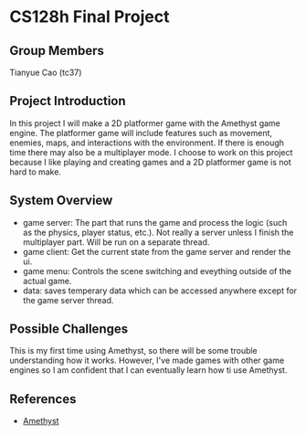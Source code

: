 # CS128h Final Project
## Group Members
Tianyue Cao (tc37)
## Project Introduction
In this project I will make a 2D platformer game with the Amethyst game engine. The platformer game will include features such as movement, enemies, maps, and interactions with the environment. If there is enough time there may also be a multiplayer mode. I choose to work on this project because I like playing and creating games and a 2D platformer game is not hard to make.
## System Overview
- game server: The part that runs the game and process the logic (such as the physics, player status, etc.). Not really a server unless I finish the multiplayer part. Will be run on a separate thread.
- game client: Get the current state from the game server and render the ui.
- game menu: Controls the scene switching and eveything outside of the actual game.
- data: saves temperary data which can be accessed anywhere except for the game server thread.
## Possible Challenges
This is my first time using Amethyst, so there will be some trouble understanding how it works. However, I've made games with other game engines so I am confident that I can eventually learn how ti use Amethyst.
## References
- [Amethyst](https://github.com/amethyst/amethyst)
